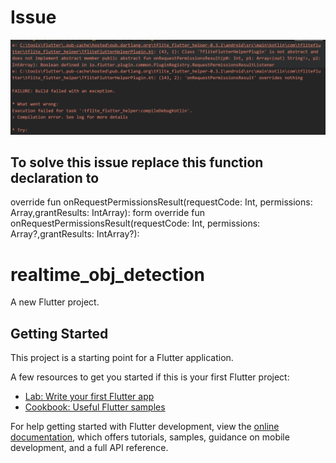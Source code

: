 # Issue
<img src="issue_image.png" />

## To solve this issue replace this function declaration to 
override fun onRequestPermissionsResult(requestCode: Int, permissions: Array<out String>,grantResults: IntArray):
form 
override fun onRequestPermissionsResult(requestCode: Int, permissions: Array<out String>?,grantResults: IntArray?):

# realtime_obj_detection

A new Flutter project.

## Getting Started

This project is a starting point for a Flutter application.

A few resources to get you started if this is your first Flutter project:

- [Lab: Write your first Flutter app](https://docs.flutter.dev/get-started/codelab)
- [Cookbook: Useful Flutter samples](https://docs.flutter.dev/cookbook)

For help getting started with Flutter development, view the
[online documentation](https://docs.flutter.dev/), which offers tutorials,
samples, guidance on mobile development, and a full API reference.
